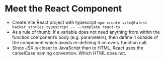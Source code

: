 # Meet the React Component

- Create Vite React project with typescript `npm create vite@latest hacker_stories_typescript -- --template react-ts`
- As a rule of thumb: If a variable does not need anything from within the function component’s body (e.g. parameters), then define it outside of the component which avoids re-defining it on every function call.
- Since JSX is closer to JavaScript than to HTML, React uses the camelCase naming convention. Which HTML does not.